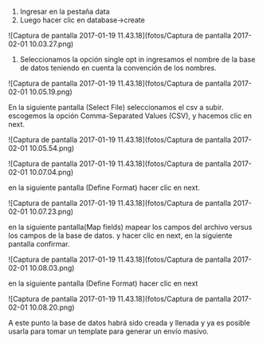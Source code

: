
1. Ingresar en la pestaña data
2. Luego hacer clic en database->create

![Captura de pantalla 2017-01-19 11.43.18](fotos/Captura de pantalla 2017-02-01 10.03.27.png)

1. Seleccionamos la opción single opt in ingresamos el nombre de la base de datos teniendo en cuenta la convención de los nombres.

![Captura de pantalla 2017-01-19 11.43.18](fotos/Captura de pantalla 2017-02-01 10.05.19.png)

En la siguiente pantalla (Select File) seleccionamos el csv a subir. escogemos la opción Comma-Separated Values (CSV),  y hacemos clic en next. 

![Captura de pantalla 2017-01-19 11.43.18](fotos/Captura de pantalla 2017-02-01 10.05.54.png)

![Captura de pantalla 2017-01-19 11.43.18](fotos/Captura de pantalla 2017-02-01 10.07.04.png)

en la siguiente pantalla (Define Format) hacer clic en next.

![Captura de pantalla 2017-01-19 11.43.18](fotos/Captura de pantalla 2017-02-01 10.07.23.png)

en la siguiente pantalla(Map fields) mapear los campos del archivo versus los campos de la base de datos. y hacer clic en next, en la siguiente pantalla confirmar.

![Captura de pantalla 2017-01-19 11.43.18](fotos/Captura de pantalla 2017-02-01 10.08.03.png)

en la siguiente pantalla (Define Format) hacer clic en next

![Captura de pantalla 2017-01-19 11.43.18](fotos/Captura de pantalla 2017-02-01 10.08.20.png)

A este punto la base de datos habrá sido creada y llenada y ya es posible usarla para tomar un template para generar un envío masivo.
